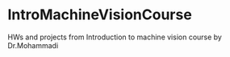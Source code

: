 # IntroMachineVisionCourse
HWs and projects from Introduction to machine vision course by Dr.Mohammadi
